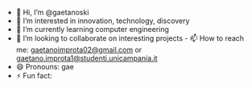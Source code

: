 - 👋 Hi, I’m @gaetanoski
- 👀 I’m interested in innovation, technology, discovery
- 🌱 I’m currently learning computer engineering
- 💞️ I’m looking to collaborate on interesting projects
            - 📫 How to reach me: gaetanoimprota02@gmail.com or gaetano.improta1@studenti.unicampania.it
- 😄 Pronouns: gae
- ⚡ Fun fact: 

<!---
gaetanoski/gaetanoski is a ✨ special ✨ repository because its `README.md` (this file) appears on your GitHub profile.
You can click the Preview link to take a look at your changes.
--->
